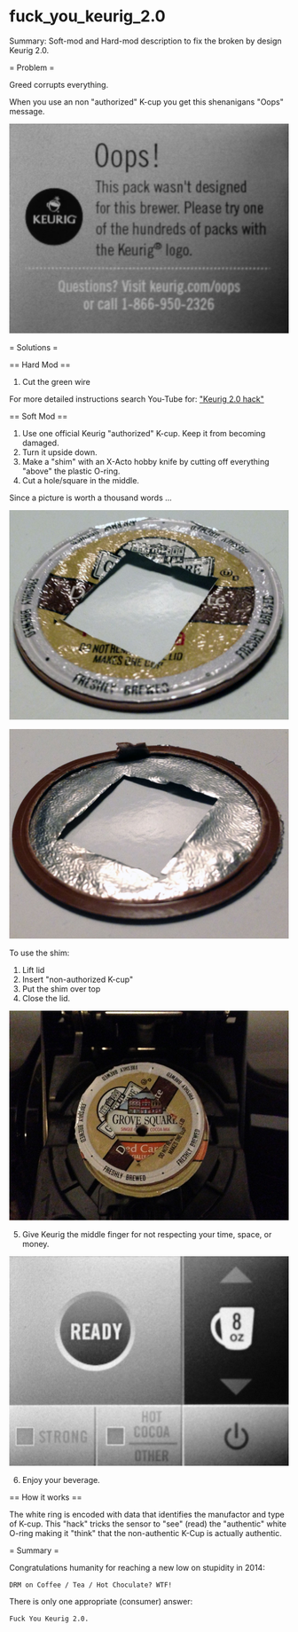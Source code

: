 # fuck_you_keurig_2.0
Summary: Soft-mod and Hard-mod description to fix the broken by design Keurig 2.0.


= Problem =

Greed corrupts everything.

When you use an non "authorized" K-cup you get this shenanigans "Oops" message.

![Oops shenanigans](1_problem_oops.jpg?raw=true)

= Solutions =

== Hard Mod ==

1. Cut the green wire

For more detailed instructions search You-Tube for: ["Keurig 2.0 hack"](https://www.youtube.com/results?search_query=keuring+2.0+hack)

== Soft Mod ==

1. Use one official Keurig "authorized" K-cup.  Keep it from becoming damaged.
2. Turn it upside down.
3. Make a "shim" with an X-Acto hobby knife by cutting off everything "above" the plastic O-ring.
4. Cut a hole/square in the middle.

Since a picture is worth a thousand words ...

![Shim Top](2_solution_shim_top.jpg)

![Shim Bottom](3_solution_shim_bot.jpg)

To use the shim:

1. Lift lid
2. Insert "non-authorized K-cup"
3. Put the shim over top
4. Close the lid.

 ![Shim use](4_use_shim.jpg)

5. Give Keurig the middle finger for not respecting your time, space, or money.

 ![F.U. Keurig](5_success_menu.jpg)

6. Enjoy your beverage.


== How it works ==

The white ring is encoded with data that identifies the manufactor and type of K-cup.
This "hack" tricks the sensor to "see" (read) the "authentic" white O-ring
making it "think" that the non-authentic K-Cup is actually authentic.

= Summary =

Congratulations humanity for reaching a new low on stupidity in 2014:

    DRM on Coffee / Tea / Hot Choculate? WTF!

There is only one appropriate (consumer) answer:

    Fuck You Keurig 2.0.

